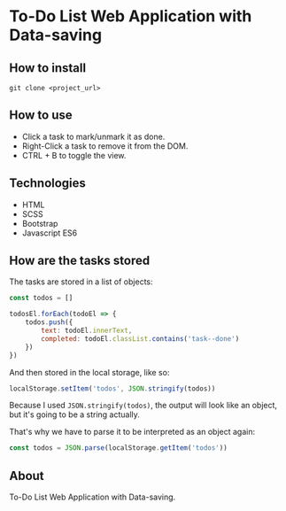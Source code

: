 # To-Do List Web Application with Data-saving

## How to install

```
git clone <project_url>
```

## How to use

- Click a task to mark/unmark it as done.
- Right-Click a task to remove it from the DOM.
- CTRL + B to toggle the view.

## Technologies

- HTML
- SCSS
- Bootstrap
- Javascript ES6

## How are the tasks stored

The tasks are stored in a list of objects:

```js
const todos = []

todosEl.forEach(todoEl => {
    todos.push({
        text: todoEl.innerText,
        completed: todoEl.classList.contains('task--done')
    })
})
```

And then stored in the local storage, like so:

```js
localStorage.setItem('todos', JSON.stringify(todos))
```

Because I used `JSON.stringify(todos)`, the output will look like an object, but it's going to be a string actually.

That's why we have to parse it to be interpreted as an object again:

```js
const todos = JSON.parse(localStorage.getItem('todos'))
```

## About
To-Do List Web Application with Data-saving.
